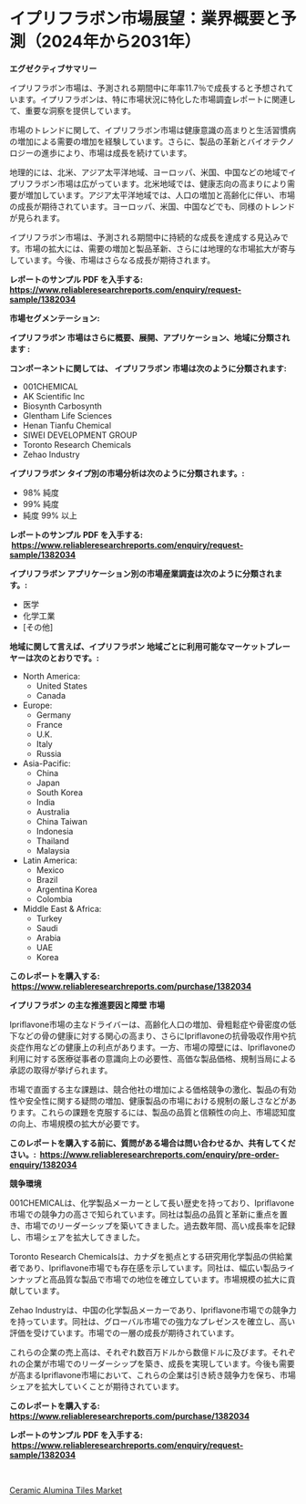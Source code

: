 <p><h1>イプリフラボン市場展望：業界概要と予測（2024年から2031年）</h1></p><p><strong>エグゼクティブサマリー</strong></p>
<p><p>イプリフラボン市場は、予測される期間中に年率11.7％で成長すると予想されています。イプリフラボンは、特に市場状況に特化した市場調査レポートに関連して、重要な洞察を提供しています。</p><p>市場のトレンドに関して、イプリフラボン市場は健康意識の高まりと生活習慣病の増加による需要の増加を経験しています。さらに、製品の革新とバイオテクノロジーの進歩により、市場は成長を続けています。 </p><p>地理的には、北米、アジア太平洋地域、ヨーロッパ、米国、中国などの地域でイプリフラボン市場は広がっています。北米地域では、健康志向の高まりにより需要が増加しています。アジア太平洋地域では、人口の増加と高齢化に伴い、市場の成長が期待されています。ヨーロッパ、米国、中国などでも、同様のトレンドが見られます。</p><p>イプリフラボン市場は、予測される期間中に持続的な成長を達成する見込みです。市場の拡大には、需要の増加と製品革新、さらには地理的な市場拡大が寄与しています。今後、市場はさらなる成長が期待されます。</p></p>
<p><strong>レポートのサンプル PDF を入手する: <a href="https://www.reliableresearchreports.com/enquiry/request-sample/1382034">https://www.reliableresearchreports.com/enquiry/request-sample/1382034</a></strong></p>
<p><strong>市場セグメンテーション:</strong></p>
<p><strong> イプリフラボン 市場はさらに概要、展開、アプリケーション、地域に分類されます :</strong></p>
<p><strong>コンポーネントに関しては、 イプリフラボン 市場は次のように分類されます: &nbsp;</strong></p>
<p><ul><li>001CHEMICAL</li><li>AK Scientific Inc</li><li>Biosynth Carbosynth</li><li>Glentham Life Sciences</li><li>Henan Tianfu Chemical</li><li>SIWEI DEVELOPMENT GROUP</li><li>Toronto Research Chemicals</li><li>Zehao Industry</li></ul></p>
<p><strong> イプリフラボン タイプ別の市場分析は次のように分類されます。:</strong></p>
<p><ul><li>98% 純度</li><li>99% 純度</li><li>純度 99% 以上</li></ul></p>
<p><strong>レポートのサンプル PDF を入手する: &nbsp;<a href="https://www.reliableresearchreports.com/enquiry/request-sample/1382034">https://www.reliableresearchreports.com/enquiry/request-sample/1382034</a></strong></p>
<p><strong> イプリフラボン アプリケーション別の市場産業調査は次のように分類されます。:</strong></p>
<p><ul><li>医学</li><li>化学工業</li><li>[その他]</li></ul></p>
<p><strong>地域に関して言えば、イプリフラボン 地域ごとに利用可能なマーケットプレーヤーは次のとおりです。:</strong></p>
<p><ul>
    <li>
        North America:
        <ul>
            <li>United States</li>
            <li>Canada</li>
        </ul>
    </li>
    <li>
        Europe:
        <ul>
            <li>Germany</li>
            <li>France</li>
            <li>U.K.</li>
            <li>Italy</li>
            <li>Russia</li>
        </ul>
    </li>
    <li>
        Asia-Pacific:
        <ul>
            <li>China</li>
            <li>Japan</li>
            <li>South Korea</li>
            <li>India</li>
            <li>Australia</li>
            <li>China Taiwan</li>
            <li>Indonesia</li>
            <li>Thailand</li>
            <li>Malaysia</li>
        </ul>
    </li>
    <li>
        Latin America:
        <ul>
            <li>Mexico</li>
            <li>Brazil</li>
            <li>Argentina Korea</li>
            <li>Colombia</li>
        </ul>
    </li>
    <li>
        Middle East & Africa:
        <ul>
            <li>Turkey</li>
            <li>Saudi</li>
            <li>Arabia</li>
            <li>UAE</li>
            <li>Korea</li>
        </ul>
    </li>
    </ul></p>
<p><strong>このレポートを購入する: &nbsp;<a href="https://www.reliableresearchreports.com/purchase/1382034">https://www.reliableresearchreports.com/purchase/1382034</a></strong></p>
<p><strong>イプリフラボン の主な推進要因と障壁 市場</strong></p>
<p><p>Ipriflavone市場の主なドライバーは、高齢化人口の増加、骨粗鬆症や骨密度の低下などの骨の健康に対する関心の高まり、さらにIpriflavoneの抗骨吸収作用や抗炎症作用などの健康上の利点があります。一方、市場の障壁には、Ipriflavoneの利用に対する医療従事者の意識向上の必要性、高価な製品価格、規制当局による承認の取得が挙げられます。</p><p>市場で直面する主な課題は、競合他社の増加による価格競争の激化、製品の有効性や安全性に関する疑問の増加、健康製品の市場における規制の厳しさなどがあります。これらの課題を克服するには、製品の品質と信頼性の向上、市場認知度の向上、市場規模の拡大が必要です。</p></p>
<p><strong>このレポートを購入する前に、質問がある場合は問い合わせるか、共有してください。:&nbsp; <a href="https://www.reliableresearchreports.com/enquiry/pre-order-enquiry/1382034">https://www.reliableresearchreports.com/enquiry/pre-order-enquiry/1382034</a></strong></p>
<p><strong>競争環境</strong></p>
<p><p>001CHEMICALは、化学製品メーカーとして長い歴史を持っており、Ipriflavone市場での競争力の高さで知られています。同社は製品の品質と革新に重点を置き、市場でのリーダーシップを築いてきました。過去数年間、高い成長率を記録し、市場シェアを拡大してきました。</p><p>Toronto Research Chemicalsは、カナダを拠点とする研究用化学製品の供給業者であり、Ipriflavone市場でも存在感を示しています。同社は、幅広い製品ラインナップと高品質な製品で市場での地位を確立しています。市場規模の拡大に貢献しています。</p><p>Zehao Industryは、中国の化学製品メーカーであり、Ipriflavone市場での競争力を持っています。同社は、グローバル市場での強力なプレゼンスを確立し、高い評価を受けています。市場での一層の成長が期待されています。</p><p>これらの企業の売上高は、それぞれ数百万ドルから数億ドルに及びます。それぞれの企業が市場でのリーダーシップを築き、成長を実現しています。今後も需要が高まるIpriflavone市場において、これらの企業は引き続き競争力を保ち、市場シェアを拡大していくことが期待されています。</p></p>
<p><strong>このレポートを購入する: &nbsp; <a href="https://www.reliableresearchreports.com/purchase/1382034">https://www.reliableresearchreports.com/purchase/1382034</a></strong></p>
<p><strong>レポートのサンプル PDF を入手する: &nbsp;<a href="https://www.reliableresearchreports.com/enquiry/request-sample/1382034">https://www.reliableresearchreports.com/enquiry/request-sample/1382034</a></strong><strong></strong></p>
<p>&nbsp;</p>
<p><p><a href="https://artistic-helicopter-ca9.notion.site/Global-Ceramic-Alumina-Tiles-Market-Size-and-Market-Trends-Insights-and-Projections-from-2024-to-20-eb45c2d377ac4d60ad8fbeeab72d6147">Ceramic Alumina Tiles Market</a></p></p>